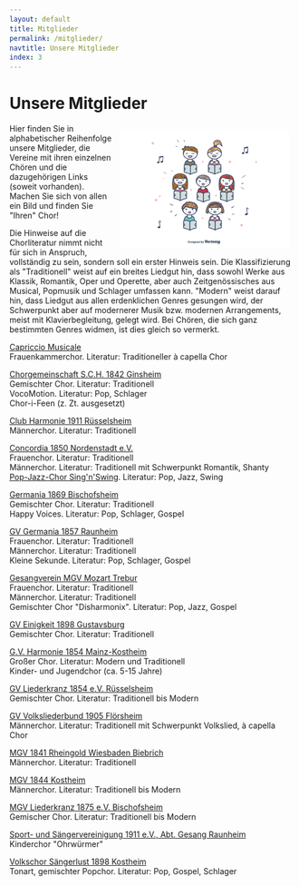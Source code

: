 ```yaml
---
layout: default
title: Mitglieder
permalink: /mitglieder/
navtitle: Unsere Mitglieder
index: 3
---
```

# Unsere Mitglieder
<img style="width: 300px; float: right;" alt="Chor" src="/Saengerkreis/choir3.svg" hspace="10" vspace="10">

Hier finden Sie in alphabetischer Reihenfolge unsere Mitglieder, die Vereine mit ihren einzelnen Chören und die dazugehörigen Links (soweit vorhanden). Machen Sie sich von allen ein Bild und finden Sie "Ihren" Chor!<br>

Die Hinweise auf die Chorliteratur nimmt nicht für sich in Anspruch, vollständig zu sein, sondern soll ein erster Hinweis sein. Die Klassifizierung als "Traditionell" weist auf ein breites Liedgut hin, dass sowohl Werke aus Klassik, Romantik, Oper und Operette, aber auch Zeitgenössisches aus Musical, Popmusik und Schlager umfassen kann. "Modern" weist darauf hin, dass Liedgut aus allen erdenklichen Genres gesungen wird, der Schwerpunkt aber auf modernerer Musik bzw. modernen Arrangements, meist mit Klavierbegleitung, gelegt wird. Bei Chören, die sich ganz bestimmten Genres widmen, ist dies gleich so vermerkt.<br>

[Capriccio Musicale](http://www.capriccio-musicale.de/)<br>
Frauenkammerchor. Literatur: Traditioneller à capella Chor<br>

[Chorgemeinschaft S.C.H. 1842 Ginsheim](http://www.chorgemeinschaft-ginsheim.de/)<br>
Gemischter Chor. Literatur: Traditionell<br>
VocoMotion. Literatur: Pop, Schlager<br>
Chor-i-Feen (z. Zt. ausgesetzt)

[Club Harmonie 1911 Rüsselsheim](http://club-harmonie.de/index.shtml)<br>
Männerchor. Literatur: Traditionell<br>

[Concordia 1850 Nordenstadt e.V.](https://www.gvc-nordenstadt.de/)<br>
Frauenchor. Literatur: Traditionell<br>
Männerchor. Literatur: Traditionell mit Schwerpunkt Romantik, Shanty<br>
[Pop-Jazz-Chor Sing'n'Swing](https://www.chor-singnswing.de/). Literatur: Pop, Jazz, Swing<br>

[Germania 1869 Bischofsheim](http://www.gesangvereingermania.de/)<br>
Gemischter Chor. Literatur: Traditionell<br>
Happy Voices. Literatur: Pop, Schlager, Gospel<br>

[GV Germania 1857 Raunheim](http://www.germania-raunheim.de/)<br>
Frauenchor. Literatur: Traditionell<br>
Männerchor. Literatur: Traditionell<br>
Kleine Sekunde. Literatur: Pop, Schlager, Gospel<br>

[Gesangverein MGV Mozart Trebur](http://www.mgv-trebur.de/)<br>
Frauenchor. Literatur: Traditionell<br>
Männerchor. Literatur: Traditionell<br>
Gemischter Chor "Disharmonix". Literatur: Pop, Jazz, Gospel<br>

[GV Einigkeit 1898 Gustavsburg](https://www.facebook.com/Gesangverein-Einigkeit-1898-Gustavsburg-eV-100307365726793/?ref=page_internal)<br>
Gemischter Chor. Literatur: Traditionell<br>

[G.V. Harmonie 1854 Mainz-Kostheim](http://gv-harmonie-1854.de/)<br>
Großer Chor. Literatur: Modern und Traditionell<br>
Kinder- und Jugendchor (ca. 5-15 Jahre)


[GV Liederkranz 1854 e.V. Rüsselsheim](http://liederkranz1854.de/)<br>
Gemischter Chor. Literatur: Traditionell bis Modern<br>

[GV Volksliederbund 1905 Flörsheim](http://www.volksliederbund.de/)<br>
Männerchor. Literatur: Traditionell mit Schwerpunkt Volkslied, à capella Chor<br>

[MGV 1841 Rheingold Wiesbaden Biebrich](https://www.mgv-1841-rheingold.de/)<br>
Männerchor. Literatur: Traditionell<br>

[MGV 1844 Kostheim](http://mgv1844.de/)<br>
Männerchor. Literatur: Traditionell bis Modern<br>

[MGV Liederkranz 1875 e.V. Bischofsheim](http://www.liederkranz-bischofsheim.de/)<br>
Gemischer Chor. Literatur: Traditionell bis Modern<br>

[Sport- und Sängervereinigung 1911 e.V., Abt. Gesang Raunheim](https://www.ssv-raunheim.de/abteilungen/gesang/)<br>
Kinderchor "Ohrwürmer"

[Volkschor Sängerlust 1898 Kostheim](http://www.tonart-kostheim.de/)<br>
Tonart, gemischter Popchor. Literatur: Pop, Gospel, Schlager<br>
